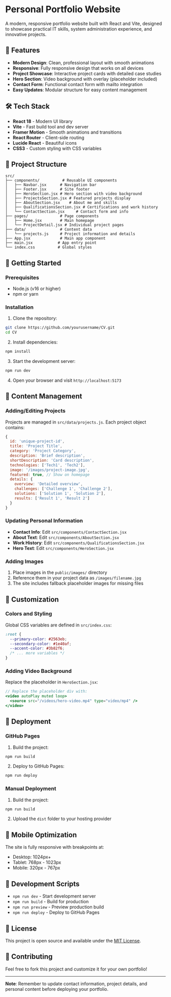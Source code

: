 # Personal Portfolio Website

A modern, responsive portfolio website built with React and Vite, designed to showcase practical IT skills, system administration experience, and innovative projects.

## 🚀 Features

- **Modern Design**: Clean, professional layout with smooth animations
- **Responsive**: Fully responsive design that works on all devices
- **Project Showcase**: Interactive project cards with detailed case studies
- **Hero Section**: Video background with overlay (placeholder included)
- **Contact Form**: Functional contact form with mailto integration
- **Easy Updates**: Modular structure for easy content management

## 🛠️ Tech Stack

- **React 18** - Modern UI library
- **Vite** - Fast build tool and dev server
- **Framer Motion** - Smooth animations and transitions
- **React Router** - Client-side routing
- **Lucide React** - Beautiful icons
- **CSS3** - Custom styling with CSS variables

## 📁 Project Structure

```
src/
├── components/          # Reusable UI components
│   ├── Navbar.jsx      # Navigation bar
│   ├── Footer.jsx      # Site footer
│   ├── HeroSection.jsx # Hero section with video background
│   ├── ProjectsSection.jsx # Featured projects display
│   ├── AboutSection.jsx    # About me and skills
│   ├── QualificationsSection.jsx # Certifications and work history
│   └── ContactSection.jsx     # Contact form and info
├── pages/              # Page components
│   ├── Home.jsx        # Main homepage
│   └── ProjectDetail.jsx # Individual project pages
├── data/               # Content data
│   └── projects.js     # Project information and details
├── App.jsx             # Main app component
├── main.jsx           # App entry point
└── index.css          # Global styles
```

## 🚀 Getting Started

### Prerequisites

- Node.js (v16 or higher)
- npm or yarn

### Installation

1. Clone the repository:
```bash
git clone https://github.com/yourusername/CV.git
cd CV
```

2. Install dependencies:
```bash
npm install
```

3. Start the development server:
```bash
npm run dev
```

4. Open your browser and visit `http://localhost:5173`

## 📝 Content Management

### Adding/Editing Projects

Projects are managed in `src/data/projects.js`. Each project object contains:

```javascript
{
  id: 'unique-project-id',
  title: 'Project Title',
  category: 'Project Category',
  description: 'Brief description',
  shortDescription: 'Card description',
  technologies: ['Tech1', 'Tech2'],
  image: '/images/project-image.jpg',
  featured: true, // Show on homepage
  details: {
    overview: 'Detailed overview',
    challenges: ['Challenge 1', 'Challenge 2'],
    solutions: ['Solution 1', 'Solution 2'],
    results: ['Result 1', 'Result 2']
  }
}
```

### Updating Personal Information

- **Contact Info**: Edit `src/components/ContactSection.jsx`
- **About Text**: Edit `src/components/AboutSection.jsx`
- **Work History**: Edit `src/components/QualificationsSection.jsx`
- **Hero Text**: Edit `src/components/HeroSection.jsx`

### Adding Images

1. Place images in the `public/images/` directory
2. Reference them in your project data as `/images/filename.jpg`
3. The site includes fallback placeholder images for missing files

## 🎨 Customization

### Colors and Styling

Global CSS variables are defined in `src/index.css`:

```css
:root {
  --primary-color: #2563eb;
  --secondary-color: #1e40af;
  --accent-color: #3b82f6;
  /* ... more variables */
}
```

### Adding Video Background

Replace the placeholder in `HeroSection.jsx`:

```jsx
// Replace the placeholder div with:
<video autoPlay muted loop>
  <source src="/videos/hero-video.mp4" type="video/mp4" />
</video>
```

## 🚀 Deployment

### GitHub Pages

1. Build the project:
```bash
npm run build
```

2. Deploy to GitHub Pages:
```bash
npm run deploy
```

### Manual Deployment

1. Build the project:
```bash
npm run build
```

2. Upload the `dist` folder to your hosting provider

## 📱 Mobile Optimization

The site is fully responsive with breakpoints at:
- Desktop: 1024px+
- Tablet: 768px - 1023px
- Mobile: 320px - 767px

## 🔧 Development Scripts

- `npm run dev` - Start development server
- `npm run build` - Build for production
- `npm run preview` - Preview production build
- `npm run deploy` - Deploy to GitHub Pages

## 📄 License

This project is open source and available under the [MIT License](LICENSE).

## 🤝 Contributing

Feel free to fork this project and customize it for your own portfolio!

---

**Note**: Remember to update contact information, project details, and personal content before deploying your portfolio.
